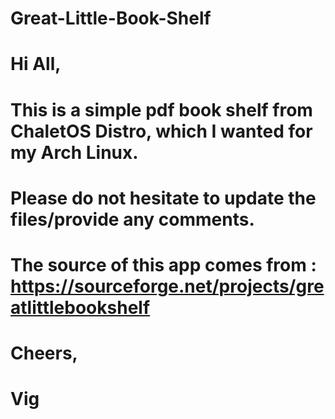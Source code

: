 # Great-Little-Book-Shelf
# Hi All,

# This is a simple pdf book shelf from ChaletOS Distro, which I wanted for my Arch Linux.
# Please do not hesitate to update the files/provide any comments.
# The source of this app comes from : https://sourceforge.net/projects/greatlittlebookshelf

# Cheers,
# Vig
